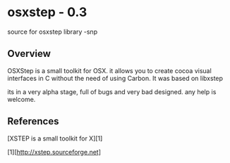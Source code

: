 # osxstep - 0.3

 source for osxstep library
	-snp

## Overview

 OSXStep is a small toolkit for OSX. it allows you to create cocoa visual interfaces in C 
 without the need of using Carbon. It was based on libxstep
 
 its in a very alpha stage, full of bugs and very bad designed. any help is 
 welcome.

## References

 [XSTEP is a small toolkit for X][1] 

 [1][http://xstep.sourceforge.net]


